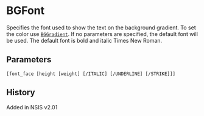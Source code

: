 # BGFont

Specifies the font used to show the text on the background gradient. To set the color use [`BGGradient`][1]. If no parameters are specified, the default font will be used. The default font is bold and italic Times New Roman.

## Parameters

    [font_face [height [weight] [/ITALIC] [/UNDERLINE] [/STRIKE]]]

## History

Added in NSIS v2.01

[1]: BGGradient.md